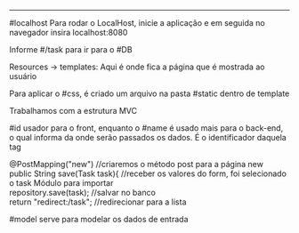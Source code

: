 
---

#localhost
Para rodar o LocalHost, inicie a aplicação e em seguida no navegador insira localhost:8080


Informe #/task para ir para o #DB 


Resources -> templates: Aqui é onde fica a página que é mostrada ao usuário

Para aplicar o #css, é criado um arquivo na pasta #static dentro de template

Trabalhamos com a estrutura MVC

#id usador para o front, enquanto o #name é usado mais para o back-end, o qual informa da onde serão passados os dados. É o identificador daquela tag


@PostMapping("new") //criaremos o método post para a página new  
public String save(Task task){  //receber os valores do form, foi selecionado o task Módulo para importar  
    repository.save(task);        //salvar no banco  
    return "redirect:/task";        //redirecionar para a lista




#model serve para modelar os dados de entrada